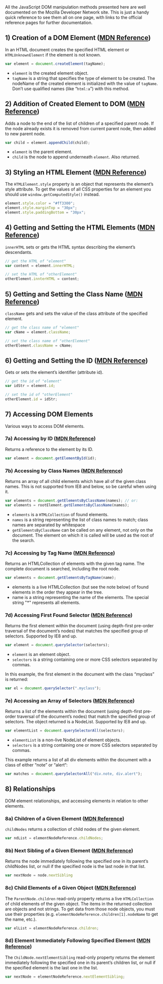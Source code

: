 All the JavaScript DOM manipulation methods presented here are well documented on the Mozilla Developer Network site. This is just a handy quick reference to see them all on one page, with links to the official reference pages for further documentation.

## 1) Creation of a DOM Element ([MDN Reference](https://developer.mozilla.org/en-US/docs/Web/API/document.createElement))

In an HTML document creates the specified HTML element or `HTMLUnknownElement` if the element is not known.

```javascript
var element = document.createElement(tagName);
```

* `element` is the created element object.
* `tagName` is a string that specifies the type of element to be created. The nodeName of the created element is initialized with the value of `tagName`. Don’t use qualified names (like “`html:a`”) with this method.

## 2) Addition of Created Element to DOM ([MDN Reference](https://developer.mozilla.org/en-US/docs/Web/API/Node.appendChild))

Adds a node to the end of the list of children of a specified parent node. If the node already exists it is removed from current parent node, then added to new parent node.

```javascript
var child = element.appendChild(child);
```

* `element` is the parent element.
* `child` is the node to append underneath `element`. Also returned.

## 3) Styling an HTML Element ([MDN Reference](https://developer.mozilla.org/en-US/docs/Web/API/HTMLElement.style))

The `HTMLElement.style` property is an object that represents the element’s style attribute. To get the values of all CSS properties for an element you should use `window.getComputedStyle()` instead.

```javascript
element.style.color = "#ff3300";
element.style.marginTop = "30px";
element.style.paddingBottom = "30px";
```

## 4) Getting and Setting the HTML Elements ([MDN Reference](https://developer.mozilla.org/en-US/docs/Web/API/Element.innerHTML))

`innerHTML` sets or gets the HTML syntax describing the element’s descendants.

```javascript
// get the HTML of "element"
var content = element.innerHTML;

// set the HTML of "otherElement"
otherElement.innterHTML = content;
```

## 5) Getting and Setting the Class Name ([MDN Reference](https://developer.mozilla.org/en-US/docs/Web/API/Element.className))

`className` gets and sets the value of the class attribute of the specified element.

```javascript
// get the class name of "element"
var cName = element.className;

// set the class name of "otherElement"
otherElement.className = cName;
```

## 6) Getting and Setting the ID ([MDN Reference](https://developer.mozilla.org/en-US/docs/Web/API/Element.id))

Gets or sets the element’s identifier (attribute id).

```javascript
// get the id of "element"
var idStr = element.id;

// set the id of "otherElement"
otherElement.id = idStr;
```

## 7) Accessing DOM Elements

Various ways to access DOM elements.

### 7a) Accessing by ID ([MDN Reference](https://developer.mozilla.org/en-US/docs/Web/API/document.getElementById))

Returns a reference to the element by its ID.

```javascript
var element = document.getElementById(id);
```

### 7b) Accessing by Class Names ([MDN Reference](https://developer.mozilla.org/en-US/docs/Web/API/document.getElementsByClassName))

Returns an array of all child elements which have all of the given class names. This is not supported from IE8 and below, so be careful when using it.

```javascript
var elements = document.getElementsByClassName(names); // or:
var elements = rootElement.getElementsByClassName(names);
```

* `elements` is a `HTMLCollection` of found elements.
* `names` is a string representing the list of class names to match; class names are separated by whitespace
* `getElementsByClassName` can be called on any element, not only on the document. The element on which it is called will be used as the root of the search.

### 7c) Accessing by Tag Name ([MDN Reference](https://developer.mozilla.org/en-US/docs/Web/API/document.getElementsByTagName))

Returns an HTMLCollection of elements with the given tag name. The complete document is searched, including the root node.

```javascript
var elements = document.getElementsByTagName(name);
```

* elements is a live HTMLCollection (but see the note below) of found elements in the order they appear in the tree.
* name is a string representing the name of the elements. The special string "\*" represents all elements.

### 7d) Accessing First Found Selector ([MDN Reference](https://developer.mozilla.org/en-US/docs/Web/API/document.querySelector))

Returns the first element within the document (using depth-first pre-order traversal of the document’s nodes) that matches the specified group of selectors. Supported by IE8 and up.

```javascript
var element = document.querySelector(selectors);
```

* `element` is an element object.
* `selectors` is a string containing one or more CSS selectors separated by commas.

In this example, the first element in the document with the class “myclass” is returned:

```javascript
var el = document.querySelector(".myclass");
```

### 7e) Accessing an Array of Selectors ([MDN Reference](https://developer.mozilla.org/en-US/docs/Web/API/document.querySelectorAll))

Returns a list of the elements within the document (using depth-first pre-order traversal of the document’s nodes) that match the specified group of selectors. The object returned is a NodeList. Supported by IE8 and up.

```javascript
var elementList = document.querySelectorAll(selectors);
```

* `elementList` is a non-live NodeList of element objects.
* `selectors` is a string containing one or more CSS selectors separated by commas.

This example returns a list of all div elements within the document with a class of either “note” or “alert“:

```javascript
var matches = document.querySelectorAll("div.note, div.alert");
```

## 8) Relationships

DOM element relationships, and accessing elements in relation to other elements.

### 8a) Children of a Given Element ([MDN Reference](https://developer.mozilla.org/en-US/docs/Web/API/Node.childNodes))

`childNodes` returns a collection of child nodes of the given element.

```javascript
var ndList = elementNodeReference.childNodes;
```

### 8b) Next Sibling of a Given Element ([MDN Reference](https://developer.mozilla.org/en-US/docs/Web/API/Node.nextSibling))

Returns the node immediately following the specified one in its parent’s childNodes list, or null if the specified node is the last node in that list.

```javascript
var nextNode = node.nextSibling
```

### 8c) Child Elements of a Given Object ([MDN Reference](https://developer.mozilla.org/en-US/docs/Web/API/ParentNode.children))

The `ParentNode.children` read-only property returns a live `HTMLCollection` of child elements of the given object. The items in the returned collection are objects and not strings. To get data from those node objects, you must use their properties (e.g. `elementNodeReference.children[1].nodeName` to get the name, etc.).

```javascript
var elList = elementNodeReference.children;
```

### 8d) Element Immediately Following Specified Element ([MDN Reference](https://developer.mozilla.org/en-US/docs/Web/API/ChildNode.nextElementSibling))

The `ChildNode.nextElementSibling` read-only property returns the element immediately following the specified one in its parent’s children list, or null if the specified element is the last one in the list.

```javascript
var nextNode = elementNodeReference.nextElementSibling;
```